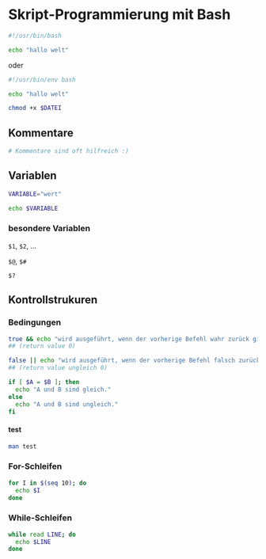 # Skript-Programmierung mit Bash

```bash
#!/usr/bin/bash

echo "hallo welt"
```

oder

```bash
#!/usr/bin/env bash

echo "hallo welt"
```

```bash
chmod +x $DATEI
```

## Kommentare

```bash
# Kommentare sind oft hilfreich :)
```

## Variablen

```bash
VARIABLE="wert"

echo $VARIABLE
```

### besondere Variablen

`$1`, `$2`, …

`$@`, `$#`

`$?`

## Kontrollstrukuren

### Bedingungen

```bash
true && echo "wird ausgeführt, wenn der vorherige Befehl wahr zurück gibt"
## (return value 0)

false || echo "wird ausgeführt, wenn der vorherige Befehl falsch zurück gibt"
## (return value ungleich 0)
```

```bash
if [ $A = $B ]; then
  echo "A und B sind gleich."
else
  echo "A und B sind ungleich."
fi
```

#### test

```bash
man test
```

### For-Schleifen

```bash
for I in $(seq 10); do
  echo $I
done
```

### While-Schleifen

```bash
while read LINE; do
  echo $LINE
done
```
